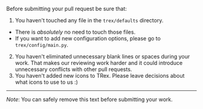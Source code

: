 Before submitting your pull request be sure that:

1. You haven't touched any file in the `trex/defaults` directory.
  - There is *absolutely* no need to touch those files.
  - If you want to add new configuration options, please go to
    `trex/config/main.py`.
2. You haven't eliminated unnecessary blank lines or spaces during your work.
   That makes our reviewing work harder and it could introduce unnecessary
   conflicts with other pull requests.
3. You haven't added new icons to TRex. Please leave decisions about what
   icons to use to us :)

----

*Note*: You can safely remove this text before submitting your work.
